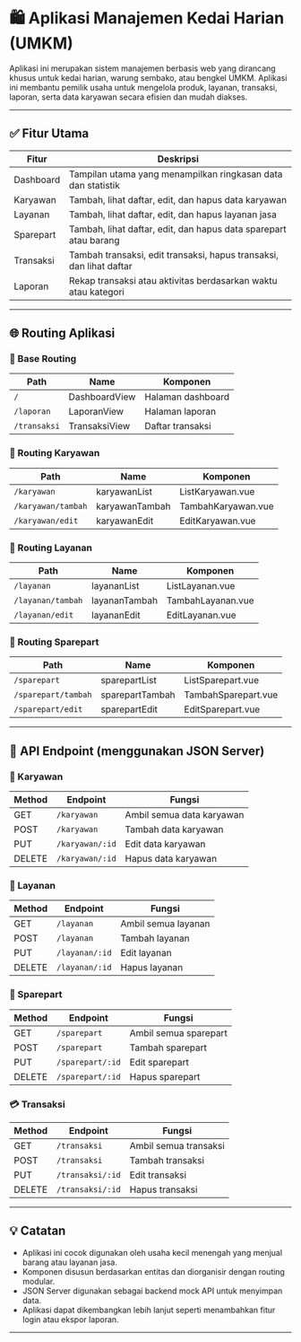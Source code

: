 # 🛍️ Aplikasi Manajemen Kedai Harian (UMKM)

Aplikasi ini merupakan sistem manajemen berbasis web yang dirancang khusus untuk kedai harian, warung sembako, atau bengkel UMKM. Aplikasi ini membantu pemilik usaha untuk mengelola produk, layanan, transaksi, laporan, serta data karyawan secara efisien dan mudah diakses.

---

## ✅ Fitur Utama

| Fitur        | Deskripsi                                                                 |
|--------------|---------------------------------------------------------------------------|
| Dashboard    | Tampilan utama yang menampilkan ringkasan data dan statistik              |
| Karyawan     | Tambah, lihat daftar, edit, dan hapus data karyawan                       |
| Layanan      | Tambah, lihat daftar, edit, dan hapus layanan jasa                        |
| Sparepart    | Tambah, lihat daftar, edit, dan hapus data sparepart atau barang          |
| Transaksi    | Tambah transaksi, edit transaksi, hapus transaksi, dan lihat daftar       |
| Laporan      | Rekap transaksi atau aktivitas berdasarkan waktu atau kategori            |

---

## 🌐 Routing Aplikasi

### 🔹 Base Routing

| Path             | Name            | Komponen            |
|------------------|------------------|---------------------|
| `/`              | DashboardView    | Halaman dashboard   |
| `/laporan`       | LaporanView      | Halaman laporan     |
| `/transaksi`     | TransaksiView    | Daftar transaksi    |

### 🔸 Routing Karyawan

| Path                  | Name              | Komponen             |
|-----------------------|-------------------|----------------------|
| `/karyawan`           | karyawanList      | ListKaryawan.vue     |
| `/karyawan/tambah`    | karyawanTambah    | TambahKaryawan.vue   |
| `/karyawan/edit`      | karyawanEdit      | EditKaryawan.vue     |

### 🔸 Routing Layanan

| Path                  | Name              | Komponen             |
|-----------------------|-------------------|----------------------|
| `/layanan`            | layananList       | ListLayanan.vue      |
| `/layanan/tambah`     | layananTambah     | TambahLayanan.vue    |
| `/layanan/edit`       | layananEdit       | EditLayanan.vue      |

### 🔸 Routing Sparepart

| Path                   | Name               | Komponen               |
|------------------------|--------------------|------------------------|
| `/sparepart`           | sparepartList      | ListSparepart.vue      |
| `/sparepart/tambah`    | sparepartTambah    | TambahSparepart.vue    |
| `/sparepart/edit`      | sparepartEdit      | EditSparepart.vue      |

---

## 📡 API Endpoint (menggunakan JSON Server)

### 👤 Karyawan

| Method  | Endpoint         | Fungsi                            |
|---------|------------------|-----------------------------------|
| GET     | `/karyawan`      | Ambil semua data karyawan         |
| POST    | `/karyawan`      | Tambah data karyawan              |
| PUT     | `/karyawan/:id`  | Edit data karyawan                |
| DELETE  | `/karyawan/:id`  | Hapus data karyawan               |

### 🧾 Layanan

| Method  | Endpoint         | Fungsi                            |
|---------|------------------|-----------------------------------|
| GET     | `/layanan`       | Ambil semua layanan               |
| POST    | `/layanan`       | Tambah layanan                    |
| PUT     | `/layanan/:id`   | Edit layanan                      |
| DELETE  | `/layanan/:id`   | Hapus layanan                     |

### 🔧 Sparepart

| Method  | Endpoint            | Fungsi                          |
|---------|---------------------|---------------------------------|
| GET     | `/sparepart`        | Ambil semua sparepart           |
| POST    | `/sparepart`        | Tambah sparepart                |
| PUT     | `/sparepart/:id`    | Edit sparepart                  |
| DELETE  | `/sparepart/:id`    | Hapus sparepart                 |

### 💳 Transaksi

| Method  | Endpoint            | Fungsi                          |
|---------|---------------------|---------------------------------|
| GET     | `/transaksi`        | Ambil semua transaksi           |
| POST    | `/transaksi`        | Tambah transaksi                |
| PUT     | `/transaksi/:id`    | Edit transaksi                  |
| DELETE  | `/transaksi/:id`    | Hapus transaksi                 |

---

## 💡 Catatan

- Aplikasi ini cocok digunakan oleh usaha kecil menengah yang menjual barang atau layanan jasa.
- Komponen disusun berdasarkan entitas dan diorganisir dengan routing modular.
- JSON Server digunakan sebagai backend mock API untuk menyimpan data.
- Aplikasi dapat dikembangkan lebih lanjut seperti menambahkan fitur login atau ekspor laporan.

---
